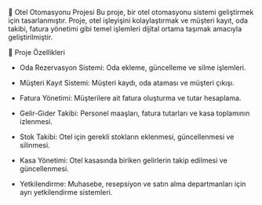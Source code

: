 🏨 Otel Otomasyonu Projesi
Bu proje, bir otel otomasyonu sistemi geliştirmek için tasarlanmıştır. Proje, otel işleyişini kolaylaştırmak ve müşteri kayıt, oda takibi, fatura yönetimi gibi temel işlemleri dijital ortama taşımak amacıyla geliştirilmiştir.

🔧 Proje Özellikleri

- Oda Rezervasyon Sistemi: Oda ekleme, güncelleme ve silme işlemleri.

- Müşteri Kayıt Sistemi: Müşteri kaydı, oda ataması ve müşteri çıkışı.

- Fatura Yönetimi: Müşterilere ait fatura oluşturma ve tutar hesaplama.

- Gelir-Gider Takibi: Personel maaşları, fatura tutarları ve kasa toplamının izlenmesi.

- Stok Takibi: Otel için gerekli stokların eklenmesi, güncellenmesi ve silinmesi.

- Kasa Yönetimi: Otel kasasında biriken gelirlerin takip edilmesi ve güncellenmesi.

- Yetkilendirme: Muhasebe, resepsiyon ve satın alma departmanları için ayrı yetkilendirme sistemleri.
